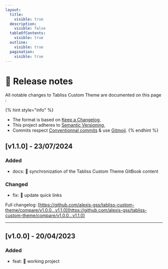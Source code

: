 ```yaml
---
layout:
  title:
    visible: true
  description:
    visible: false
  tableOfContents:
    visible: true
  outline:
    visible: true
  pagination:
    visible: true
---
```


# 📝 Release notes

All notable changes to Tabliss Custom Theme are documented on this page :

{% hint style="info" %}
* The format is based on [Keep a Changelog](https://keepachangelog.com/en/1.1.0/),
* This project adheres to [Semantic Versioning](https://semver.org/spec/v2.0.0.html),
* Commits respect [Conventionnal commits](https://www.conventionalcommits.org/en/v1.0.0/) & use [Gitmoji](https://gitmoji.dev/).
{% endhint %}

## \[v1.1.0] - 23/07/2024

### Added <a href="#added" id="added"></a>

* docs: 📝 synchronization of the Tabliss Custom Theme GitBook content

### Changed

* fix: 🔧 update quick links

Full changelog: [https://github.com/alexis-gss/tabliss-custom-theme/compare/v1.0.0...v1.1.0](https://github.com/alexis-gss/tabliss-custom-theme/compare/v1.0.0...v1.1.0)

***

## \[v1.0.0] - 20/04/2023

### Added <a href="#added" id="added"></a>

* feat: 🎉 working project
